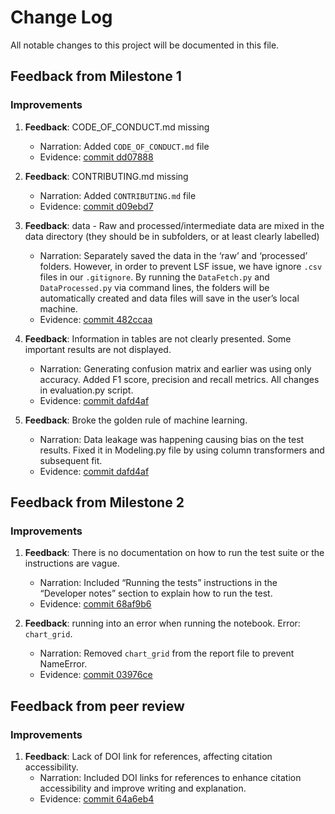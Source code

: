 # Change Log
All notable changes to this project will be documented in this file.
 
## Feedback from Milestone 1

### Improvements

1. **Feedback**: CODE_OF_CONDUCT.md missing
    - Narration: Added `CODE_OF_CONDUCT.md` file
    - Evidence: [commit dd07888](https://github.com/UBC-MDS/New_Businesses_Survival_Prediction/commit/dd07888a5403a956a70b9e96ea0fab8a97739f48)

2. **Feedback**: CONTRIBUTING.md missing
    - Narration: Added `CONTRIBUTING.md` file
    - Evidence: [commit d09ebd7](https://github.com/UBC-MDS/New_Businesses_Survival_Prediction/commit/d09ebd7539ea7769a731d875a63e614c4e9ff1b6)

3. **Feedback**: data - Raw and processed/intermediate data are mixed in the data directory (they should be in subfolders, or at least clearly labelled)
    - Narration: Separately saved the data in the ‘raw’ and ‘processed’ folders. However, in order to prevent LSF issue, we have ignore `.csv` files in our `.gitignore`. By running the `DataFetch.py` and `DataProcessed.py` via command lines, the folders will be automatically created and data files will save in the user’s local machine.
    - Evidence: [commit 482ccaa](https://github.com/UBC-MDS/New_Businesses_Survival_Prediction/commit/482ccaa4509eee4d17a6e0e0495b296ff3b8a394)
  
4.  **Feedback**: Information in tables are not clearly presented. Some important results are not displayed.
    - Narration: Generating confusion matrix and earlier was using only accuracy. Added F1 score, precision and recall metrics. All changes in evaluation.py script.
    - Evidence: [commit dafd4af](https://github.com/UBC-MDS/New_Businesses_Survival_Prediction/commit/dafd4afce08b42f1b46404e5288604fb488071a6)
      
5. **Feedback**: Broke the golden rule of machine learning.
    - Narration: Data leakage was happening causing bias on the test results. Fixed it in Modeling.py file by using column transformers and subsequent fit.
    - Evidence: [commit dafd4af](https://github.com/UBC-MDS/New_Businesses_Survival_Prediction/commit/dafd4afce08b42f1b46404e5288604fb488071a6)
 
## Feedback from Milestone 2

### Improvements

1. **Feedback**: There is no documentation on how to run the test suite or the instructions are vague.
    - Narration: Included “Running the tests” instructions in the “Developer notes” section to explain how to run the test.
    - Evidence: [commit 68af9b6](https://github.com/UBC-MDS/New_Businesses_Survival_Prediction/commit/68af9b67e5112bc4c96c1d3b8a3f60e2a53b017f)

2. **Feedback**: running into an error when running the notebook. Error: `chart_grid`.
    - Narration: Removed `chart_grid` from the report file to prevent NameError.
    - Evidence: [commit 03976ce](https://github.com/UBC-MDS/New_Businesses_Survival_Prediction/commit/03976cee5a790d480c5a9162275d60890114c11a)

## Feedback from peer review

### Improvements

1. **Feedback**: Lack of DOI link for references, affecting citation accessibility.
    - Narration: Included DOI links for references to enhance citation accessibility and improve writing and explanation.
    - Evidence: [commit 64a6eb4](https://github.com/UBC-MDS/New_Businesses_Survival_Prediction/commit/64a6eb44dacd391c849dbc696cb37e65fc4c47fa)
  
